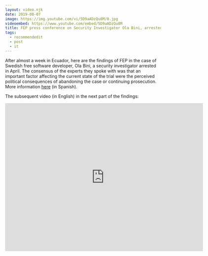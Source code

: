```yaml
---
layout: video.njk
date: 2019-08-07
image: https://img.youtube.com/vi/5D9aADzQu8M/0.jpg
videoembed: https://www.youtube.com/embed/5D9aADzQu8M
title: FEP press conference on Security Investigator Ola Bini, arrested since April
tags:
  - recommendedit
  - post
  - it
---
```


After almost a week in Ecuador, here are the findings of FEP in the case of
Swedish free software developer, Ola Bini, a security investigator arrested in
April. The consensus of the experts they spoke with was that an important factor
affecting the current state of the trial were the perceived political
consequences of abandoning the case or continuing prosecution. More information [here](https://www.eff.org/es/deeplinks/2019/08/ecuador-political-actors-must-step-away-ola-binis-case) (in Spanish).

The subsequent video (in English) in the next part of the findings:

<center><iframe src="https://archive.org/embed/englisheff" width="640" height="480" frameborder="0" webkitallowfullscreen="true" mozallowfullscreen="true" allowfullscreen></iframe></center>
